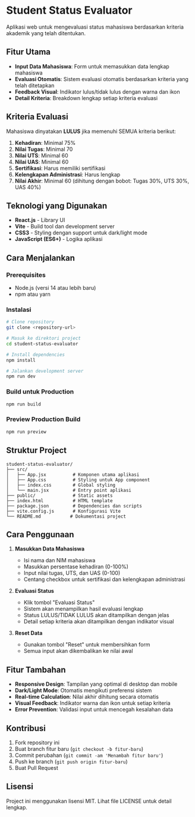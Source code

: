 # Student Status Evaluator

Aplikasi web untuk mengevaluasi status mahasiswa berdasarkan kriteria akademik yang telah ditentukan.

## Fitur Utama

- **Input Data Mahasiswa**: Form untuk memasukkan data lengkap mahasiswa
- **Evaluasi Otomatis**: Sistem evaluasi otomatis berdasarkan kriteria yang telah ditetapkan
- **Feedback Visual**: Indikator lulus/tidak lulus dengan warna dan ikon
- **Detail Kriteria**: Breakdown lengkap setiap kriteria evaluasi

## Kriteria Evaluasi

Mahasiswa dinyatakan **LULUS** jika memenuhi SEMUA kriteria berikut:

1. **Kehadiran**: Minimal 75%
2. **Nilai Tugas**: Minimal 70
3. **Nilai UTS**: Minimal 60
4. **Nilai UAS**: Minimal 60
5. **Sertifikasi**: Harus memiliki sertifikasi
6. **Kelengkapan Administrasi**: Harus lengkap
7. **Nilai Akhir**: Minimal 60 (dihitung dengan bobot: Tugas 30%, UTS 30%, UAS 40%)

## Teknologi yang Digunakan

- **React.js** - Library UI
- **Vite** - Build tool dan development server
- **CSS3** - Styling dengan support untuk dark/light mode
- **JavaScript (ES6+)** - Logika aplikasi

## Cara Menjalankan

### Prerequisites
- Node.js (versi 14 atau lebih baru)
- npm atau yarn

### Instalasi
```bash
# Clone repository
git clone <repository-url>

# Masuk ke direktori project
cd student-status-evaluator

# Install dependencies
npm install

# Jalankan development server
npm run dev
```

### Build untuk Production
```bash
npm run build
```

### Preview Production Build
```bash
npm run preview
```

## Struktur Project

```
student-status-evaluator/
├── src/
│   ├── App.jsx          # Komponen utama aplikasi
│   ├── App.css          # Styling untuk App component
│   ├── index.css        # Global styling
│   └── main.jsx         # Entry point aplikasi
├── public/              # Static assets
├── index.html           # HTML template
├── package.json         # Dependencies dan scripts
├── vite.config.js       # Konfigurasi Vite
└── README.md           # Dokumentasi project
```

## Cara Penggunaan

1. **Masukkan Data Mahasiswa**
   - Isi nama dan NIM mahasiswa
   - Masukkan persentase kehadiran (0-100%)
   - Input nilai tugas, UTS, dan UAS (0-100)
   - Centang checkbox untuk sertifikasi dan kelengkapan administrasi

2. **Evaluasi Status**
   - Klik tombol "Evaluasi Status"
   - Sistem akan menampilkan hasil evaluasi lengkap
   - Status LULUS/TIDAK LULUS akan ditampilkan dengan jelas
   - Detail setiap kriteria akan ditampilkan dengan indikator visual

3. **Reset Data**
   - Gunakan tombol "Reset" untuk membersihkan form
   - Semua input akan dikembalikan ke nilai awal

## Fitur Tambahan

- **Responsive Design**: Tampilan yang optimal di desktop dan mobile
- **Dark/Light Mode**: Otomatis mengikuti preferensi sistem
- **Real-time Calculation**: Nilai akhir dihitung secara otomatis
- **Visual Feedback**: Indikator warna dan ikon untuk setiap kriteria
- **Error Prevention**: Validasi input untuk mencegah kesalahan data

## Kontribusi

1. Fork repository ini
2. Buat branch fitur baru (`git checkout -b fitur-baru`)
3. Commit perubahan (`git commit -am 'Menambah fitur baru'`)
4. Push ke branch (`git push origin fitur-baru`)
5. Buat Pull Request

## Lisensi

Project ini menggunakan lisensi MIT. Lihat file LICENSE untuk detail lengkap.
